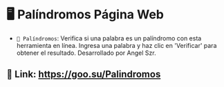 # 🖥️ Palíndromos Página Web
- `📒 Palíndromos`: Verifica si una palabra es un palíndromo con esta herramienta en línea. Ingresa una palabra y haz clic en 'Verificar' para obtener el resultado. Desarrollado por Angel Szr.
## **📱 Link**: https://goo.su/Palindromos
